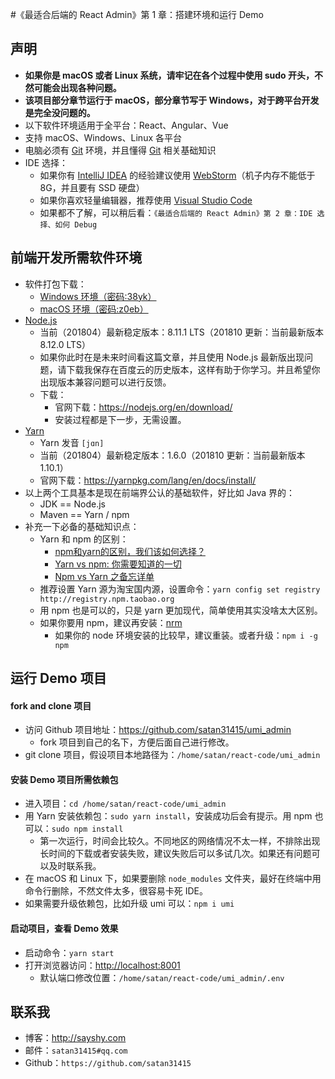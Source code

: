 #《最适合后端的 React Admin》第 1 章：搭建环境和运行 Demo

## 声明

- **如果你是 macOS 或者 Linux 系统，请牢记在各个过程中使用 sudo 开头，不然可能会出现各种问题。**
- **该项目部分章节运行于 macOS，部分章节写于 Windows，对于跨平台开发是完全没问题的。**
- 以下软件环境适用于全平台：React、Angular、Vue
- 支持 macOS、Windows、Linux 各平台
- 电脑必须有 [Git](https://git-scm.com/) 环境，并且懂得 [Git](https://git-scm.com/) 相关基础知识
- IDE 选择：
    - 如果你有 [IntelliJ IDEA](https://www.jetbrains.com/idea/) 的经验建议使用 [WebStorm](https://www.jetbrains.com/webstorm/)（机子内存不能低于 8G，并且要有 SSD 硬盘）
    - 如果你喜欢轻量编辑器，推荐使用 [Visual Studio Code](https://code.visualstudio.com/)
    - 如果都不了解，可以稍后看：`《最适合后端的 React Admin》第 2 章：IDE 选择、如何 Debug`

## 前端开发所需软件环境

- 软件打包下载：
    - [Windows 环境（密码:38yk）](https://pan.baidu.com/s/1dFKwxAbxb0IQpIyrnONniw)
    - [macOS 环境（密码:z0eb）](https://pan.baidu.com/s/1EBocUjhg3e183j1oJ2eqzw)
- [Node.js](https://nodejs.org/en/)  
    - 当前（201804）最新稳定版本：8.11.1 LTS（201810 更新：当前最新版本 8.12.0 LTS）
    - 如果你此时在是未来时间看这篇文章，并且使用 Node.js 最新版出现问题，请下载我保存在百度云的历史版本，这样有助于你学习。并且希望你出现版本兼容问题可以进行反馈。
    - 下载：
        - 官网下载：<https://nodejs.org/en/download/>
        - 安装过程都是下一步，无需设置。
- [Yarn](https://yarnpkg.com/lang/en/docs/install/#windows-stable)
    - Yarn 发音 `[jɑn]`
    - 当前（201804）最新稳定版本：1.6.0（201810 更新：当前最新版本 1.10.1）
    - 官网下载：<https://yarnpkg.com/lang/en/docs/install/>
- 以上两个工具基本是现在前端界公认的基础软件，好比如 Java 界的：
    - JDK == Node.js
    - Maven == Yarn / npm
- 补充一下必备的基础知识点：
    - Yarn 和 npm 的区别：
        - [npm和yarn的区别，我们该如何选择？](https://zhuanlan.zhihu.com/p/27449990)
        - [Yarn vs npm: 你需要知道的一切](http://web.jobbole.com/88459/)
        - [Npm vs Yarn 之备忘详单](https://jeffjade.com/2017/12/30/135-npm-vs-yarn-detial-memo/)
    - 推荐设置 Yarn 源为淘宝国内源，设置命令：`yarn config set registry  http://registry.npm.taobao.org`
    - 用 npm 也是可以的，只是 yarn 更加现代，简单使用其实没啥太大区别。
    - 如果你要用 npm，建议再安装：[nrm](https://segmentfault.com/a/1190000000473869)
      - 如果你的 node 环境安装的比较早，建议重装。或者升级：`npm i -g npm`


## 运行 Demo 项目

#### fork and clone 项目

- 访问 Github 项目地址：<https://github.com/satan31415/umi_admin>
    - fork 项目到自己的名下，方便后面自己进行修改。
- git clone 项目，假设项目本地路径为：`/home/satan/react-code/umi_admin`

#### 安装 Demo 项目所需依赖包

- 进入项目：`cd /home/satan/react-code/umi_admin`
- 用 Yarn 安装依赖包：`sudo yarn install`，安装成功后会有提示。用 npm 也可以：`sudo npm install`
  - 第一次运行，时间会比较久。不同地区的网络情况不太一样，不排除出现长时间的下载或者安装失败，建议失败后可以多试几次。如果还有问题可以及时联系我。
- 在 macOS 和 Linux 下，如果要删除 `node_modules` 文件夹，最好在终端中用命令行删除，不然文件太多，很容易卡死 IDE。
- 如果需要升级依赖包，比如升级 umi 可以：`npm i umi`

#### 启动项目，查看 Demo 效果

- 启动命令：`yarn start`
- 打开浏览器访问：<http://localhost:8001>
  - 默认端口修改位置：`/home/satan/react-code/umi_admin/.env`

## 联系我

- 博客：<http://sayshy.com>
- 邮件：`satan31415#qq.com`
- Github：`https://github.com/satan31415`
